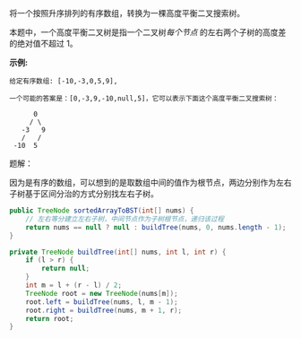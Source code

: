 将一个按照升序排列的有序数组，转换为一棵高度平衡二叉搜索树。

本题中，一个高度平衡二叉树是指一个二叉树*每个节点* 的左右两个子树的高度差的绝对值不超过 1。

**示例:**

```
给定有序数组: [-10,-3,0,5,9],

一个可能的答案是：[0,-3,9,-10,null,5]，它可以表示下面这个高度平衡二叉搜索树：

      0
     / \
   -3   9
   /   /
 -10  5
```

题解：

因为是有序的数组，可以想到的是取数组中间的值作为根节点，两边分别作为左右子树基于区间分治的方式分别找左右子树。

```java
public TreeNode sortedArrayToBST(int[] nums) {
    // 左右等分建立左右子树，中间节点作为子树根节点，递归该过程
    return nums == null ? null : buildTree(nums, 0, nums.length - 1);
}

private TreeNode buildTree(int[] nums, int l, int r) {
    if (l > r) {
        return null;
    }
    int m = l + (r - l) / 2;
    TreeNode root = new TreeNode(nums[m]);
    root.left = buildTree(nums, l, m - 1);
    root.right = buildTree(nums, m + 1, r);
    return root;
}
```

